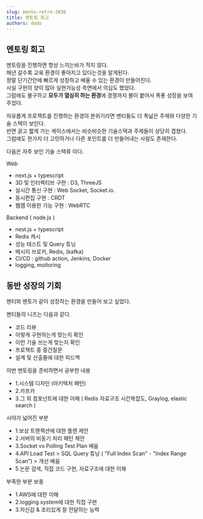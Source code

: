```yaml
---
slug: mento-retro-2030
title: 멘토링 회고
authors: dodo
---
```


## 멘토링 회고

멘토링을 진행하면 항상 느끼는바가 적지 않다.  
매년 갈수록 교육 환경이 좋아지고 있다는것을 알게된다.  
정말 단기간안에 빠르게 성장하고 배울 수 있는 환경이 만들어진다.  
사실 구현의 양이 많아 실현가능성 측면에서 의심도 했었다.  
그럼에도 불구하고 **모두가 열심히 하는 환경**에 경쟁까지 불이 붙어서 폭퐁 성장을 보여주었다.  

자유롭게 프로젝트를 진행하는 환경의 분위기라면 멘티들도 더 폭넓은 주제와 다양한 기술 스택이 보인다.  
반면 굵고 짧게 가는 케이스에서는 비슷비슷한 기술스택과 주제들이 상당히 겹쳤다.  
그럼에도 한가지 더 고민하거나 다른 포인트를 더 만들어내는 사람도 존재한다.  

다음은 자주 보인 기술 스택류 이다. 

Web 
- next.js + typescript
- 3D 및 인터렉티브 구현 : D3, ThreeJS
- 실시간 통신 구현 : Web Socket, Socket.io.
- 동시편집 구현 : CRDT
- 웹캠 이용한 기능 구현 : WebRTC

Backend ( node.js )
- nest.js + typescript
- Redis 캐시   
- 성능 테스트 및 Query 튜닝  
- 메시지 브로커, Redis, (kafka)  
- CI/CD : github action, Jenkins, Docker   
- logging, moitoring   


## 동반 성장의 기회

멘티와 멘토가 같이 성장하는 환경을 만들어 보고 싶었다.  

멘티들의 니즈는 다음과 같다.  
- 코드 리뷰  
- 이렇게 구현하는게 맞는지 확인  
- 이런 기술 쓰는게 맞는지 확인     
- 프로젝트 중 중간질문    
- 설계 및 산출물에 대한 피드백  


이번 멘토링을 준비하면서 공부한 내용  
- 1.시스템 디자인 (아키텍처 패턴)  
- 2.카프카  
- 3.그 외 컴포넌트에 대한 이해 ( Redis 자료구조 시간복잡도, Graylog, elastic search )

시야가 넓어진 부분  
- 1.보상 트랜젝션에 대한 플랜 제안    
- 2.서버의 비동기 처리 패턴 제안    
- 3.Socket vs Polling Test Plan 배움  
- 4.API Load Test > SQL Query 튜닝 ( "Full Index Scan" - "Index Range Scan") > 개선 배움  
- 5.논문 검색, 직접 코드 구현, 자료구조에 대한 이해  


부족한 부분 보충   
- 1.AWS에 대한 이해  
- 2.logging system에 대한 직접 구현  
- 3.자신감 & 조리있게 잘 전달하는 능력  

